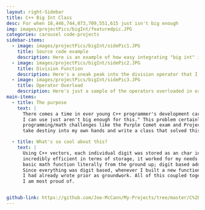```yaml
---
layout: right-Sidebar
title: C++ Big Int Class
desc: For when 18,446,744,073,709,551,615 just isn't big enough
img: images/projectPics/bigInt/featuredpic.JPG
categories: carousel code-projects
sidebar-items:
  - image: images/projectPics/bigInt/sidePic1.JPG
    title: Source code example
    description: Here is an example of how easy integrating "big int" into your project can be! Its just like any other numeral data-type
  - image: images/projectPics/bigInt/sidePic2.JPG
    title: Division Function
    description: Here's a sneak peak into the division operator that I wrote for the class.
  - image: images/projectPics/bigInt/sidePic3.JPG
    title: Operator Overload
    description: Here's just a sample of the operators overloaded in order to make the user experience as streamlined as possible.
main-items:
  - title: The purpose
    text: |
      There comes a time in ever young C++ programmer's development career in which they realize, "the numbers
      I can use just aren't big enough for this." This problem certainly happened for me quite a big during
      programming/math challenges like the Purple Comet exam and Project Euler problems; and honestly I was sick of it. I decided to
      take destiny into my own hands and write a class that solved this issue.

  - title: What's so cool about this?
    text: |
      Using C++ vectors, each individual digit was stored as an char in an "int" vector. While not
      incredibly efficient in terms of storage, it worked for my needs. From here I implemented every
      basic math function literally from the ground up; digit based addition, semi-repeated addition for multiplication, etc.
      Since everything was digit based, whenever I built a new function, I could only use the functions
      I had already wrote prior as groundwork. All of this coupled together makes this one of the projects
      I am most proud of.


github-link: https://github.com/Joe-McCann/My-Projects/tree/master/C%2B%2B/C%20%2B%2B%20Big%20Integer%20Class
---
```

